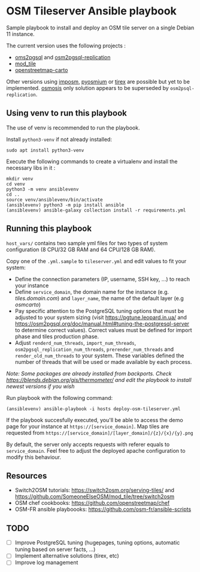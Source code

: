 # OSM Tileserver Ansible playbook

Sample playbook to install and deploy an OSM tile server on a single Debian 11 instance.

The current version uses the following projects :
* [oms2pgsql](https://osm2pgsql.org/) and [osm2pgsql-replication](https://osm2pgsql.org/doc/manual.html#keeping-the-database-up-to-date-with-osm2pgsql-replication)
* [mod_tile](https://github.com/openstreetmap/mod_tile)
* [openstreetmap-carto](https://github.com/gravitystorm/openstreetmap-carto)

Other versions using [imposm](https://imposm.org/), [pyosmium](https://osmcode.org/pyosmium/) or [tirex](https://wiki.openstreetmap.org/wiki/Tirex) are possible but yet to be implemented. [osmosis](https://github.com/openstreetmap/osmosis) only solution appears to be superseded by `osm2psql-replication`.


## Using venv to run this playbook

The use of venv is recommended to run the playbook.  

Install `python3-venv` if not already installed:

```
sudo apt install python3-venv
```

Execute the following commands to create a virtualenv and install the necessary libs in it :

```
mkdir venv
cd venv
python3 -m venv ansiblevenv
cd ..
source venv/ansiblevenv/bin/activate
(ansiblevenv) python3 -m pip install ansible
(ansiblevenv) ansible-galaxy collection install -r requirements.yml
```

## Running this playbook

`host_vars/` contains two sample yml files for two types of system configuration (8 CPU/32 GB RAM and 64 CPU/128 GB RAM).  

Copy one of the `.yml.sample` to `tileserver.yml` and edit values to fit your system:
* Define the connection parameters (IP, username, SSH key, ...) to reach your instance
* Define `service_domain`, the domain name for the instance (e.g. _tiles.domain.com_)  and `layer_name`, the name of the default layer (e.g _osmcarto_)
* Pay specific attention to the PostgreSQL tuning options that must be adjusted to your system sizing (visit https://pgtune.leopard.in.ua/ and https://osm2pgsql.org/doc/manual.html#tuning-the-postgresql-server to determine correct values). Correct values must be defined for import phase and tiles production phase.
* Adjust `renderd_num_threads`, `import_num_threads`, `osm2pgsql_replication_num_threads`, `prerender_num_threads` and `render_old_num_threads` to your system. These variables defined the number of threads that will be used or made available by each process.

_Note: Some packages are already installed from backports. Check https://blends.debian.org/gis/thermometer/ and edit the playbook to install newest versions if you wish_

Run playbook with the following command:

```
(ansiblevenv) ansible-playbook -i hosts deploy-osm-tileserver.yml
```

If the playbook succesfully executed, you'll be able to access the demo page for your instance at `https://[service_domain]`. Map tiles are requested from `https://[service_domain]/[layer_domain]/{z}/{x}/{y}.png`

By default, the server only accepts requests with referer equals to `service_domain`. Feel free to adjust the deployed apache configuration to modify this behaviour. 

## Resources 

* Switch2OSM tutorials: https://switch2osm.org/serving-tiles/ and https://github.com/SomeoneElseOSM/mod_tile/tree/switch2osm
* OSM chef cookbooks: https://github.com/openstreetmap/chef
* OSM-FR ansible playboooks: https://github.com/osm-fr/ansible-scripts

## TODO

- [ ] Improve PostgreSQL tuning (hugepages, tuning options, automatic tuning based on server facts, ...)
- [ ] Implement alternative solutions (tirex, etc)
- [ ] Improve log management
